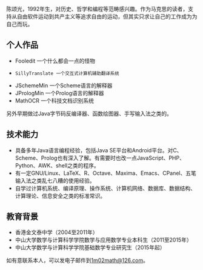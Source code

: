 
陈颂光，1992年生，对历史、哲学和编程等范畴感兴趣。作为马克思的读者，支持从自由软件运动到共产主义等追求自由的运动，但其实只求让自己的工作成为为自己而玩。

## 个人作品

-   Fooledit 一个什么都会一点的怪物
-	  SillyTranslate 一个交互式计算机辅助翻译系统
-   JSchemeMin 一个Scheme语言的解释器
-   JPrologMin 一个Prolog语言的解释器
-   MathOCR 一个科技文档识别系统

另外早期做过Java字节码反编译器、函数绘图器、手写输入法之类的。

## 技术能力

- 具备多年Java语言编程经验，包括Java SE平台和Android平台。对C、Scheme、Prolog也有深入了解。有需要时也改一点JavaScript、PHP、Python、AWK、shell之类的程序。
- 有一定GNU/Linux、LaTeX、R、Octave、Maxima、Emacs、CPanel、五笔输入法之类乱七八糟的使用经验。
- 自学过计算机系统、编译原理、操作系统、计算机网络、数据库、数据结构、计算理论、信息安全之类的标准常识。

## 教育背景

*   香港金文泰中学（2004至2011年）
*   中山大学数学与计算科学学院数学与应用数学专业本科生（2011至2015年）
*   中山大学数学与计算科学学院基础数学专业研究生（2015年起）

如有意联系本人，可以发电子邮件到<1m02math@126.com>。
